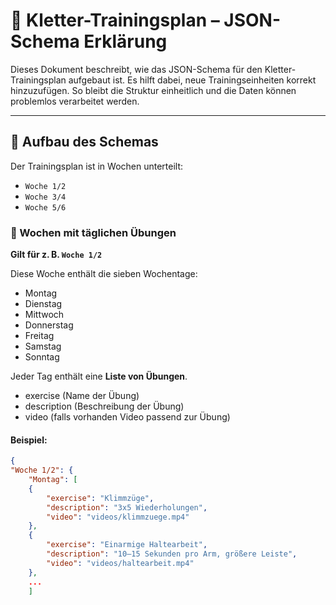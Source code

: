# 🧗 Kletter-Trainingsplan – JSON-Schema Erklärung

Dieses Dokument beschreibt, wie das JSON-Schema für den Kletter-Trainingsplan aufgebaut ist. Es hilft dabei, neue Trainingseinheiten korrekt hinzuzufügen. So bleibt die Struktur einheitlich und die Daten können problemlos verarbeitet werden.

---

## 🔧 Aufbau des Schemas

Der Trainingsplan ist in Wochen unterteilt:

- `Woche 1/2`
- `Woche 3/4`
- `Woche 5/6`

### 📅 Wochen mit täglichen Übungen

**Gilt für z. B. `Woche 1/2`**

Diese Woche enthält die sieben Wochentage:

- Montag
- Dienstag
- Mittwoch
- Donnerstag
- Freitag
- Samstag
- Sonntag

Jeder Tag enthält eine **Liste von Übungen**.

- exercise (Name der Übung)
- description (Beschreibung der Übung)
- video (falls vorhanden Video passend zur Übung)

#### Beispiel:

```json
{
"Woche 1/2": {
    "Montag": [
    {
        "exercise": "Klimmzüge",
        "description": "3x5 Wiederholungen",
        "video": "videos/klimmzuege.mp4"
    },
    {
        "exercise": "Einarmige Haltearbeit",
        "description": "10–15 Sekunden pro Arm, größere Leiste",
        "video": "videos/haltearbeit.mp4"
    },
    ...
    ]